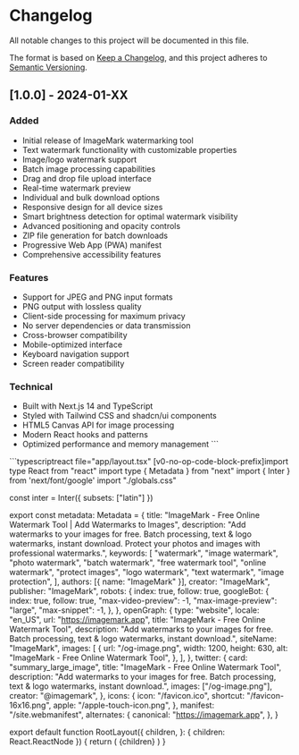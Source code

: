 # Changelog

All notable changes to this project will be documented in this file.

The format is based on [Keep a Changelog](https://keepachangelog.com/en/1.0.0/),
and this project adheres to [Semantic Versioning](https://semver.org/spec/v2.0.0.html).

## [1.0.0] - 2024-01-XX

### Added
- Initial release of ImageMark watermarking tool
- Text watermark functionality with customizable properties
- Image/logo watermark support
- Batch image processing capabilities
- Drag and drop file upload interface
- Real-time watermark preview
- Individual and bulk download options
- Responsive design for all device sizes
- Smart brightness detection for optimal watermark visibility
- Advanced positioning and opacity controls
- ZIP file generation for batch downloads
- Progressive Web App (PWA) manifest
- Comprehensive accessibility features

### Features
- Support for JPEG and PNG input formats
- PNG output with lossless quality
- Client-side processing for maximum privacy
- No server dependencies or data transmission
- Cross-browser compatibility
- Mobile-optimized interface
- Keyboard navigation support
- Screen reader compatibility

### Technical
- Built with Next.js 14 and TypeScript
- Styled with Tailwind CSS and shadcn/ui components
- HTML5 Canvas API for image processing
- Modern React hooks and patterns
- Optimized performance and memory management
\`\`\`

\`\`\`typescriptreact file="app/layout.tsx"
[v0-no-op-code-block-prefix]import type React from "react"
import type { Metadata } from "next"
import { Inter } from 'next/font/google'
import "./globals.css"

const inter = Inter({ subsets: ["latin"] })

export const metadata: Metadata = {
  title: "ImageMark - Free Online Watermark Tool | Add Watermarks to Images",
  description:
    "Add watermarks to your images for free. Batch processing, text & logo watermarks, instant download. Protect your photos and images with professional watermarks.",
  keywords: [
    "watermark",
    "image watermark",
    "photo watermark",
    "batch watermark",
    "free watermark tool",
    "online watermark",
    "protect images",
    "logo watermark",
    "text watermark",
    "image protection",
  ],
  authors: [{ name: "ImageMark" }],
  creator: "ImageMark",
  publisher: "ImageMark",
  robots: {
    index: true,
    follow: true,
    googleBot: {
      index: true,
      follow: true,
      "max-video-preview": -1,
      "max-image-preview": "large",
      "max-snippet": -1,
    },
  },
  openGraph: {
    type: "website",
    locale: "en_US",
    url: "https://imagemark.app",
    title: "ImageMark - Free Online Watermark Tool",
    description: "Add watermarks to your images for free. Batch processing, text & logo watermarks, instant download.",
    siteName: "ImageMark",
    images: [
      {
        url: "/og-image.png",
        width: 1200,
        height: 630,
        alt: "ImageMark - Free Online Watermark Tool",
      },
    ],
  },
  twitter: {
    card: "summary_large_image",
    title: "ImageMark - Free Online Watermark Tool",
    description: "Add watermarks to your images for free. Batch processing, text & logo watermarks, instant download.",
    images: ["/og-image.png"],
    creator: "@imagemark",
  },
  icons: {
    icon: "/favicon.ico",
    shortcut: "/favicon-16x16.png",
    apple: "/apple-touch-icon.png",
  },
  manifest: "/site.webmanifest",
  alternates: {
    canonical: "https://imagemark.app",
  },
}

export default function RootLayout({
  children,
}: {
  children: React.ReactNode
}) {
  return (
    <html lang="en">
      <head>
        <link rel="icon" href="/favicon.ico" sizes="any" />
        <link rel="icon" href="/icon.png" type="image/svg+xml" />
        <link rel="apple-touch-icon" href="/apple-touch-icon.png" />
        <meta name="theme-color" content="#0D9488" />
        <meta name="viewport" content="width=device-width, initial-scale=1" />
      </head>
      <body className={inter.className}>{children}</body>
    </html>
  )
}
